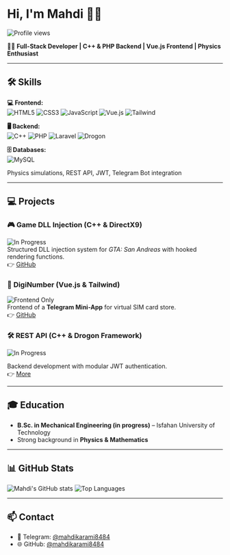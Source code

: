 # Hi, I'm Mahdi 👋🤫

![Profile views](https://komarev.com/ghpvc/?username=mahdikarami8484&color=green)

👨‍💻 **Full-Stack Developer | C++ & PHP Backend | Vue.js Frontend | Physics Enthusiast**

---

## 🛠️ Skills

**💻 Frontend:**  
![HTML5](https://img.shields.io/badge/HTML5-E34F26?style=flat&logo=html5&logoColor=white) 
![CSS3](https://img.shields.io/badge/CSS3-1572B6?style=flat&logo=css3&logoColor=white) 
![JavaScript](https://img.shields.io/badge/JS-F7DF1E?style=flat&logo=javascript&logoColor=black) 
![Vue.js](https://img.shields.io/badge/Vue.js-35495E?style=flat&logo=vue.js&logoColor=4FC08D) 
![Tailwind](https://img.shields.io/badge/Tailwind-06B6D4?style=flat&logo=tailwindcss&logoColor=white)

**🖥️ Backend:**  
![C++](https://img.shields.io/badge/C++-00599C?style=flat&logo=c%2B%2B&logoColor=white) 
![PHP](https://img.shields.io/badge/PHP-777BB4?style=flat&logo=php&logoColor=white) 
![Laravel](https://img.shields.io/badge/Laravel-F05340?style=flat&logo=laravel&logoColor=white) 
![Drogon](https://img.shields.io/badge/Drogon-111111?style=flat&logo=data:image/png;base64,iVBORw0KGgo=)  

**🗄️ Databases:**  
![MySQL](https://img.shields.io/badge/MySQL-4479A1?style=flat&logo=mysql&logoColor=white) 


Physics simulations, REST API, JWT, Telegram Bot integration

---

## 💻 Projects

### 🎮 **Game DLL Injection (C++ & DirectX9)**  
![In Progress](https://img.shields.io/badge/Status-In%20Progress-yellow)  
Structured DLL injection system for *GTA: San Andreas* with hooked rendering functions.  
👉 [GitHub](https://github.com/mahdikarami8484/DoomDLL)

### 📱 **DigiNumber (Vue.js & Tailwind)**  
![Frontend Only](https://img.shields.io/badge/Status-Frontend%20Only-blue)  
Frontend of a **Telegram Mini-App** for virtual SIM card store.  
👉 [GitHub](https://github.com/mahdikarami8484/diginumber)

### 🛠️ **REST API (C++ & Drogon Framework)** 

![In Progress](https://img.shields.io/badge/Status-In%20Progress-yellow)  

Backend development with modular JWT authentication.  
👉 [More](https://github.com/mahdikarami8484/ModuWeb)

---

## 🎓 Education
- **B.Sc. in Mechanical Engineering (in progress)** – Isfahan University of Technology  
- Strong background in **Physics & Mathematics**  

---

## 📊 GitHub Stats
![Mahdi's GitHub stats](https://github-readme-stats.vercel.app/api?username=mahdikarami8484&show_icons=true&theme=dark)
![Top Languages](https://github-readme-stats.vercel.app/api/top-langs/?username=mahdikarami8484&layout=compact&theme=dark)

---

## 📫 Contact
- 📧 Telegram: [@mahdikarami8484](https://t.me/mahdikarami8484)  
- 🌐 GitHub: [@mahdikarami8484](https://github.com/mahdikarami8484)
